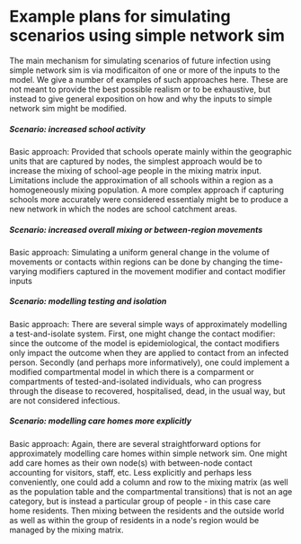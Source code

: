# Example plans for simulating scenarios using simple network sim

The main mechanism for simulating scenarios of future infection using simple network sim is via modificaiton of one or more of the inputs to the model.  We give a number of examples of such approaches here.  These are not meant to provide the best possible realism or to be exhaustive, but instead to give general exposition on how and why the inputs to simple network sim might be modified. 

##### Scenario: increased school activity

Basic approach: Provided that schools operate mainly within the geographic units that are captured by nodes, the simplest approach would be to increase the mixing of school-age people in the mixing matrix input.  Limitations include the approximation of all schools within a region as a homogeneously mixing population.  A more complex approach if capturing schools more accurately were considered essentialy might be to produce a new network in which the nodes are school catchment areas.  

##### Scenario: increased overall mixing or between-region movements

Basic approach: Simulating a uniform general change in the volume of movements or contacts within regions can be done by changing the time-varying modifiers captured in the movement modifier and contact modifier inputs

##### Scenario: modelling testing and isolation

Basic approach: There are several simple ways of approximately modelling a test-and-isolate system.  First, one might change the contact modifier: since the outcome of the model is epidemiological, the contact modifiers only impact the outcome when they are applied to contact from an infected person.  Secondly (and perhaps more informatively), one could implement a modified compartmental model in which there is a comparment or compartments of tested-and-isolated individuals, who can progress through the disease to recovered, hospitalised, dead, in the usual way, but are not considered infectious.  

##### Scenario: modelling care homes more explicitly

Basic approach: Again, there are several straightforward options for approximately modelling care homes within simple network sim.  One might add care homes as their own node(s) with between-node contact accounting for visitors, staff, etc.  Less explicitly and perhaps less conveniently, one could add a column and row to the mixing matrix (as well as the population table and the compartmental transitions) that is not an age category, but is instead a particular group of people - in this case care home residents.  Then mixing between the residents and the outside world as well as within the group of residents in a node's region would be managed by the mixing matrix.